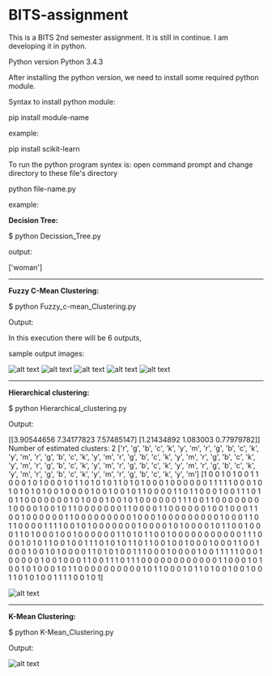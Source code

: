 # BITS-assignment
This is a BITS 2nd semester assignment. It is still in continue. I am developing it in python.


Python version Python 3.4.3

After installing the python version, we need to install some required python module.

Syntax to install python module:

pip install module-name

example:

pip install scikit-learn

To run the python program syntex is:
open command prompt and change directory to these file's directory 

python file-name.py

example:

<strong>Decision Tree:</strong>

$ python Decission_Tree.py

output:

['woman']

<hr>
<strong>Fuzzy C-Mean Clustering:</strong>

$ python Fuzzy_c-mean_Clustering.py

Output:

In this execution there will be 6 outputs, 

sample output images:

![alt text](https://github.com/pradeepnama89/BITS-assignment/blob/master/Fuzzy-c-mean1.png)
![alt text](https://github.com/pradeepnama89/BITS-assignment/blob/master/Fuzzy-c-mean2.png)
![alt text](https://github.com/pradeepnama89/BITS-assignment/blob/master/Fuzzy-c-mean3.png)
![alt text](https://github.com/pradeepnama89/BITS-assignment/blob/master/Fuzzy-c-mean4.png)
![alt text](https://github.com/pradeepnama89/BITS-assignment/blob/master/Fuzzy-c-mean5.png)


<hr>
<strong>Hierarchical clustering:</strong>

$ python Hierarchical_clustering.py

Output:

[[3.90544656 7.34177823 7.57485147]
 [1.21434892 1.083003   0.77979782]]
Number of estimated clusters: 2
['r', 'g', 'b', 'c', 'k', 'y', 'm', 'r', 'g', 'b', 'c', 'k', 'y', 'm', 'r', 'g',                                                                                                                 'b', 'c', 'k', 'y', 'm', 'r', 'g', 'b', 'c', 'k', 'y', 'm', 'r', 'g', 'b', 'c',                                                                                                                 'k', 'y', 'm', 'r', 'g', 'b', 'c', 'k', 'y', 'm', 'r', 'g', 'b', 'c', 'k', 'y',                                                                                                                 'm', 'r', 'g', 'b', 'c', 'k', 'y', 'm', 'r', 'g', 'b', 'c', 'k', 'y', 'm', 'r',                                                                                                                 'g', 'b', 'c', 'k', 'y', 'm']
[1 0 0 1 0 1 0 0 1 1 0 0 0 1 0 1 0 0 0 1 0 1 1 0 1 0 1 0 1 1 0 1 0 1 0 0 0
 1 0 0 0 0 0 0 1 1 1 1 1 0 0 0 1 0 1 0 1 0 1 0 1 0 0 1 0 0 0 0 1 0 0 1 0 0
 1 0 1 1 0 0 0 0 1 1 0 1 1 0 0 0 1 0 0 1 1 1 0 1 0 1 1 0 0 0 0 0 0 0 1 0 1
 0 0 0 1 0 0 1 0 1 0 0 0 0 0 0 1 1 1 0 0 1 1 0 0 0 0 0 0 0 1 0 0 0 0 1 0 0
 1 0 1 1 0 0 0 0 0 0 0 1 1 0 0 0 0 1 1 0 0 0 0 0 0 1 0 0 1 0 0 0 1 1 0 0 1
 0 0 0 0 0 0 1 1 0 0 0 0 0 0 0 0 0 1 0 0 0 1 0 0 0 0 0 0 0 0 0 1 0 0 0 1 1
 0 1 1 0 0 0 0 1 1 1 1 0 0 1 0 1 0 0 0 0 0 0 0 1 0 0 0 0 1 0 1 0 0 0 0 1 0
 1 1 0 0 1 0 0 0 1 1 0 1 0 0 0 1 0 0 1 0 0 0 0 0 0 1 1 0 1 0 1 1 0 0 1 0 0
 0 0 0 0 0 0 0 0 0 1 1 1 0 0 0 1 0 1 0 1 1 0 0 1 0 0 1 1 1 0 1 0 1 0 1 1 0
 1 1 0 0 1 0 0 1 0 0 0 1 0 0 0 1 1 0 0 1 0 0 0 1 0 0 1 0 1 0 0 0 0 1 1 0 1
 0 1 0 0 1 1 1 0 0 0 1 0 0 0 0 1 0 0 1 1 1 1 1 0 0 0 1 0 0 0 0 0 1 0 0 1 0
 0 0 1 1 0 0 1 1 1 0 1 1 1 0 0 0 0 0 0 0 0 0 0 0 0 1 1 0 0 0 1 0 1 0 0 1 0
 1 0 0 0 1 0 1 1 0 0 0 0 0 0 0 0 0 0 1 0 1 1 0 0 0 1 0 1 1 0 1 0 0 1 0 0 1
 0 0 1 1 0 1 0 1 0 0 1 1 1 1 0 0 1 0 1]

![alt text](https://github.com/pradeepnama89/BITS-assignment/blob/master/Hierarchical_clustering.png)

<hr>
<strong>K-Mean Clustering:</strong>

$ python K-Mean_Clustering.py

Output:

![alt text](https://github.com/pradeepnama89/BITS-assignment/blob/master/K-Mean_Clustering.png)

